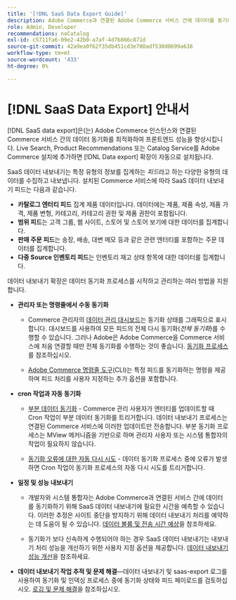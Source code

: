 ```yaml
---
title: '[!DNL SaaS Data Export Guide]'
description: Adobe Commerce과 연결된 Adobe Commerce 서비스 간에 데이터를 동기화하는 Commerce SaaS 서비스용  [!DNL data export] 확장 사용에 대해 알아봅니다.
role: Admin, Developer
recommendations: noCatalog
exl-id: c5711fa6-09e2-42b0-a7af-4d7b866c871d
source-git-commit: 42a9ea0f62f35db451cd3e780adf530d0699a638
workflow-type: tm+mt
source-wordcount: '433'
ht-degree: 0%

---
```


# [!DNL SaaS Data Export] 안내서

[!DNL SaaS data export]은(는) Adobe Commerce 인스턴스와 연결된 Commerce 서비스 간의 데이터 동기화를 최적화하여 프론트엔드 성능을 향상시킵니다. Live Search, Product Recommendations 또는 Catalog Service를 Adobe Commerce 설치에 추가하면 [!DNL Data export] 확장이 자동으로 설치됩니다.

SaaS 데이터 내보내기는 특정 유형의 정보를 집계하는 _피드_&#x200B;라고 하는 다양한 유형의 데이터를 수집하고 내보냅니다. 설치된 Commerce 서비스에 따라 SaaS 데이터 내보내기 피드는 다음과 같습니다.

- **카탈로그 엔터티 피드** 집계 제품 데이터입니다. 데이터에는 제품, 제품 속성, 제품 가격, 제품 변형, 카테고리, 카테고리 권한 및 제품 권한이 포함됩니다.
- **범위 피드**&#x200B;는 고객 그룹, 웹 사이트, 스토어 및 스토어 보기에 대한 데이터를 집계합니다.
- **판매 주문 피드**&#x200B;는 송장, 배송, 대변 메모 등과 같은 관련 엔터티를 포함하는 주문 데이터를 집계합니다.
- **다중 Source 인벤토리 피드**&#x200B;는 인벤토리 재고 상태 항목에 대한 데이터를 집계합니다.

데이터 내보내기 확장은 데이터 동기화 프로세스를 시작하고 관리하는 여러 방법을 지원합니다.

- **관리자 또는 명령줄에서 수동 동기화**

   - Commerce 관리자의 [데이터 관리 대시보드](https://experienceleague.adobe.com/en/docs/commerce-admin/systems/data-transfer/data-dashboard)는 동기화 상태를 그래픽으로 표시합니다. 대시보드를 사용하여 모든 피드의 전체 다시 동기화(_전체 동기화_)를 수행할 수 있습니다. 그러나 Adobe은 Adobe Commerce을 Commerce 서비스에 처음 연결할 때만 전체 동기화를 수행하는 것이 좋습니다. [동기화 프로세스](data-synchronization.md)를 참조하십시오.

   - [Adobe Commerce 명령줄 도구](https://experienceleague.adobe.com/en/docs/commerce-operations/configuration-guide/cli/config-cli)(CLI)는 특정 피드를 동기화하는 명령을 제공하며 피드 처리를 사용자 지정하는 추가 옵션을 포함합니다.

- **cron 작업과 자동 동기화**

   - [부분 데이터 동기화](data-synchronization.md#partial-synchronization-with-cron-jobs) - Commerce 관리 사용자가 엔터티를 업데이트할 때 Cron 작업이 부분 데이터 동기화를 트리거합니다. 데이터 내보내기 프로세스는 연결된 Commerce 서비스에 이러한 업데이트만 전송합니다. 부분 동기화 프로세스는 MView 메커니즘을 기반으로 하며 관리자 사용자 또는 시스템 통합자의 작업이 필요하지 않습니다.

   - [동기화 오류에 대한 자동 다시 시도](data-synchronization.md#failed-items-sync-for-error-recovery) - 데이터 동기화 프로세스 중에 오류가 발생하면 Cron 작업이 동기화 프로세스의 자동 다시 시도를 트리거합니다.

- **일정 및 성능 내보내기**

   - 개발자와 시스템 통합자는 Adobe Commerce과 연결된 서비스 간에 데이터를 동기화하기 위해 SaaS 데이터 내보내기에 필요한 시간을 예측할 수 있습니다. 이러한 추정은 사이트 중단을 방지하기 위해 데이터 내보내기 처리를 예약하는 데 도움이 될 수 있습니다. [데이터 볼륨 및 전송 시간 예상](estimate-data-volume-sync-time.md)을 참조하세요.

   - 동기화가 보다 신속하게 수행되어야 하는 경우 SaaS 데이터 내보내기는 내보내기 처리 성능을 개선하기 위한 사용자 지정 옵션을 제공합니다. [데이터 내보내기 성능 개선](customize-export-processing.md)을 참조하세요.

- **데이터 내보내기 작업 추적 및 문제 해결**—데이터 내보내기 및 saas-export 로그를 사용하여 동기화 및 인덱싱 프로세스 중에 동기화 상태와 피드 페이로드를 검토하십시오. [로깅 및 문제 해결](troubleshooting-logging.md)을 참조하십시오.
